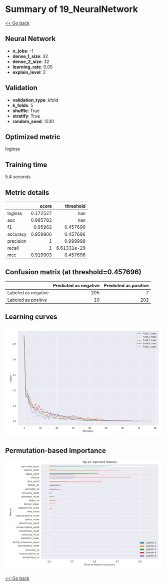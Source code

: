 # Summary of 19_NeuralNetwork

[<< Go back](../README.md)


## Neural Network
- **n_jobs**: -1
- **dense_1_size**: 32
- **dense_2_size**: 32
- **learning_rate**: 0.05
- **explain_level**: 2

## Validation
 - **validation_type**: kfold
 - **k_folds**: 5
 - **shuffle**: True
 - **stratify**: True
 - **random_seed**: 1230

## Optimized metric
logloss

## Training time

5.4 seconds

## Metric details
|           |    score |     threshold |
|:----------|---------:|--------------:|
| logloss   | 0.172527 | nan           |
| auc       | 0.985782 | nan           |
| f1        | 0.95962  |   0.457696    |
| accuracy  | 0.959906 |   0.457696    |
| precision | 1        |   0.999998    |
| recall    | 1        |   6.61331e-29 |
| mcc       | 0.919903 |   0.457696    |


## Confusion matrix (at threshold=0.457696)
|                     |   Predicted as negative |   Predicted as positive |
|:--------------------|------------------------:|------------------------:|
| Labeled as negative |                     205 |                       7 |
| Labeled as positive |                      10 |                     202 |

## Learning curves
![Learning curves](learning_curves.png)

## Permutation-based Importance
![Permutation-based Importance](permutation_importance.png)

[<< Go back](../README.md)
